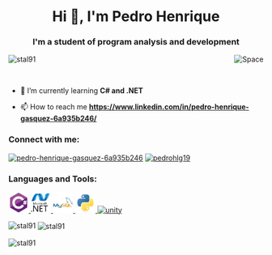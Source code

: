 <h1 align="center">Hi 👋, I'm Pedro Henrique</h1>
<h3 align="center">I'm a student of program analysis and development</h3>
<img align="right" alt="Space" widht="400" src="https://www.icegif.com/wp-content/uploads/2023/08/icegif-349.gif">


<p align="left"> <img src="https://komarev.com/ghpvc/?username=stal91&label=Profile%20views&color=0e75b6&style=flat" alt="stal91" /> </p>

<p align="left"> <a href="https://twitter.com/" target="blank"><img src="https://img.shields.io/twitter/follow/?logo=twitter&style=for-the-badge" alt="" /></a> </p>

- 🌱 I’m currently learning **C# and .NET**

- 📫 How to reach me **https://www.linkedin.com/in/pedro-henrique-gasquez-6a935b246/**

<h3 align="left">Connect with me:</h3>
<p align="left">
<a href="https://linkedin.com/in/pedro-henrique-gasquez-6a935b246" target="blank"><img align="center" src="https://raw.githubusercontent.com/rahuldkjain/github-profile-readme-generator/master/src/images/icons/Social/linked-in-alt.svg" alt="pedro-henrique-gasquez-6a935b246" height="30" width="40" /></a>
<a href="https://instagram.com/pedrohlg19" target="blank"><img align="center" src="https://raw.githubusercontent.com/rahuldkjain/github-profile-readme-generator/master/src/images/icons/Social/instagram.svg" alt="pedrohlg19" height="30" width="40" /></a>
</p>

<h3 align="left">Languages and Tools:</h3>
<p align="left"> <a href="https://www.w3schools.com/cs/" target="_blank" rel="noreferrer"> <img src="https://raw.githubusercontent.com/devicons/devicon/master/icons/csharp/csharp-original.svg" alt="csharp" width="40" height="40"/> </a> <a href="https://dotnet.microsoft.com/" target="_blank" rel="noreferrer"> <img src="https://raw.githubusercontent.com/devicons/devicon/master/icons/dot-net/dot-net-original-wordmark.svg" alt="dotnet" width="40" height="40"/> </a> <a href="https://www.mysql.com/" target="_blank" rel="noreferrer"> <img src="https://raw.githubusercontent.com/devicons/devicon/master/icons/mysql/mysql-original-wordmark.svg" alt="mysql" width="40" height="40"/> </a> <a href="https://www.python.org" target="_blank" rel="noreferrer"> <img src="https://raw.githubusercontent.com/devicons/devicon/master/icons/python/python-original.svg" alt="python" width="40" height="40"/> </a> <a href="https://unity.com/" target="_blank" rel="noreferrer"> <img src="https://www.vectorlogo.zone/logos/unity3d/unity3d-icon.svg" alt="unity" width="40" height="40"/> </a> </p>

<p><img align="left" src="https://github-readme-stats.vercel.app/api/top-langs?username=stal91&show_icons=true&locale=en&layout=compact" alt="stal91" /></p>

<p>&nbsp;<img align="center" src="https://github-readme-stats.vercel.app/api?username=stal91&show_icons=true&locale=en" alt="stal91" /></p>

<p><img align="center" src="https://github-readme-streak-stats.herokuapp.com/?user=stal91&" alt="stal91" /></p>

